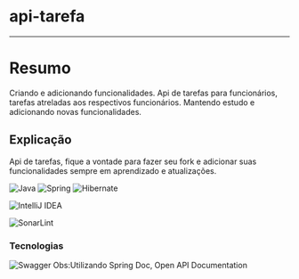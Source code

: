 # api-tarefa

***

# Resumo

Criando e adicionando funcionalidades.
Api de tarefas para funcionários, tarefas atreladas aos respectivos funcionários.
Mantendo estudo e adicionando novas funcionalidades.

## Explicação

Api de tarefas, fique a vontade para fazer seu fork e adicionar suas funcionalidades
sempre em aprendizado e atualizações.

![Java](https://img.shields.io/badge/java-%23ED8B00.svg?style=for-the-badge&logo=openjdk&logoColor=white)
![Spring](https://img.shields.io/badge/spring-%236DB33F.svg?style=for-the-badge&logo=spring&logoColor=white)
![Hibernate](https://img.shields.io/badge/Hibernate-59666C?style=for-the-badge&logo=Hibernate&logoColor=white)

![IntelliJ IDEA](https://img.shields.io/badge/IntelliJIDEA-000000.svg?style=for-the-badge&logo=intellij-idea&logoColor=white)

![SonarLint](https://img.shields.io/badge/SonarLint-CB2029?style=for-the-badge&logo=sonarlint&logoColor=white)

### Tecnologias
![Swagger](https://img.shields.io/badge/-Swagger-%23Clojure?style=for-the-badge&logo=swagger&logoColor=white)
Obs:Utilizando Spring Doc, Open API Documentation

[//]: # (![Spring Security]&#40;    https://img.shields.io/badge/Spring_Security-6DB33F?style=for-the-badge&logo=Spring-Security&logoColor=white&#41;)

[//]: # (![JWT]&#40;https://img.shields.io/badge/JWT-black?style=for-the-badge&logo=JSON%20web%20tokens&#41;)